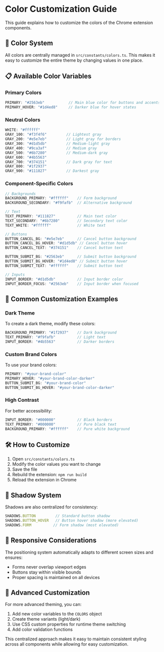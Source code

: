 # Color Customization Guide

This guide explains how to customize the colors of the Chrome extension components.

## 🎨 Color System

All colors are centrally managed in `src/constants/colors.ts`. This makes it easy to customize the entire theme by changing values in one place.

## 📋 Available Color Variables

### Primary Colors
```typescript
PRIMARY: "#2563eb"           // Main blue color for buttons and accents
PRIMARY_HOVER: "#1d4ed8"     // Darker blue for hover states
```

### Neutral Colors
```typescript
WHITE: "#ffffff"
GRAY_100: "#f3f4f6"         // Lightest gray
GRAY_200: "#e5e7eb"         // Light gray for borders
GRAY_300: "#d1d5db"         // Medium-light gray
GRAY_400: "#9ca3af"         // Medium gray
GRAY_500: "#6b7280"         // Medium-dark gray
GRAY_600: "#4b5563"
GRAY_700: "#374151"         // Dark gray for text
GRAY_800: "#1f2937"
GRAY_900: "#111827"         // Darkest gray
```

### Component-Specific Colors
```typescript
// Backgrounds
BACKGROUND_PRIMARY: "#ffffff"    // Form background
BACKGROUND_SECONDARY: "#f9fafb"  // Alternative background

// Text
TEXT_PRIMARY: "#111827"          // Main text color
TEXT_SECONDARY: "#6b7280"        // Secondary text color
TEXT_WHITE: "#ffffff"            // White text

// Buttons
BUTTON_CANCEL_BG: "#e5e7eb"      // Cancel button background
BUTTON_CANCEL_BG_HOVER: "#d1d5db" // Cancel button hover
BUTTON_CANCEL_TEXT: "#374151"    // Cancel button text

BUTTON_SUBMIT_BG: "#2563eb"      // Submit button background
BUTTON_SUBMIT_BG_HOVER: "#1d4ed8" // Submit button hover
BUTTON_SUBMIT_TEXT: "#ffffff"    // Submit button text

// Inputs
INPUT_BORDER: "#d1d5db"          // Input border color
INPUT_BORDER_FOCUS: "#2563eb"    // Input border when focused
```

## 🎯 Common Customization Examples

### Dark Theme
To create a dark theme, modify these colors:
```typescript
BACKGROUND_PRIMARY: "#1f2937"    // Dark background
TEXT_PRIMARY: "#f9fafb"          // Light text
INPUT_BORDER: "#4b5563"          // Darker borders
```

### Custom Brand Colors
To use your brand colors:
```typescript
PRIMARY: "#your-brand-color"
PRIMARY_HOVER: "#your-brand-color-darker"
BUTTON_SUBMIT_BG: "#your-brand-color"
BUTTON_SUBMIT_BG_HOVER: "#your-brand-color-darker"
```

### High Contrast
For better accessibility:
```typescript
INPUT_BORDER: "#000000"          // Black borders
TEXT_PRIMARY: "#000000"          // Pure black text
BACKGROUND_PRIMARY: "#ffffff"    // Pure white background
```

## 🛠️ How to Customize

1. Open `src/constants/colors.ts`
2. Modify the color values you want to change
3. Save the file
4. Rebuild the extension: `npm run build`
5. Reload the extension in Chrome

## 🎨 Shadow System

Shadows are also centralized for consistency:
```typescript
SHADOWS.BUTTON         // Standard button shadow
SHADOWS.BUTTON_HOVER   // Button hover shadow (more elevated)
SHADOWS.FORM          // Form shadow (most elevated)
```

## 📱 Responsive Considerations

The positioning system automatically adapts to different screen sizes and ensures:
- Forms never overlap viewport edges
- Buttons stay within visible bounds
- Proper spacing is maintained on all devices

## 🔧 Advanced Customization

For more advanced theming, you can:
1. Add new color variables to the `COLORS` object
2. Create theme variants (light/dark)
3. Use CSS custom properties for runtime theme switching
4. Add color validation functions

This centralized approach makes it easy to maintain consistent styling across all components while allowing for easy customization.
